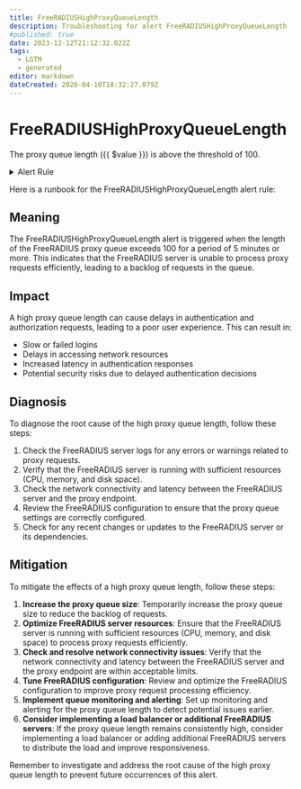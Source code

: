 ```yaml
---
title: FreeRADIUSHighProxyQueueLength
description: Troubleshooting for alert FreeRADIUSHighProxyQueueLength
#published: true
date: 2023-12-12T21:12:32.022Z
tags: 
  - LGTM
  - generated
editor: markdown
dateCreated: 2020-04-10T18:32:27.079Z
---
```


# FreeRADIUSHighProxyQueueLength

The proxy queue length ({{ $value }}) is above the threshold of 100.

<details>
  <summary>Alert Rule</summary>

{{% rule "freeradius/freeradius-exporter.yml" "FreeRADIUSHighProxyQueueLength" %}}

{{% comment %}}

```yaml
alert: FreeRADIUSHighProxyQueueLength
expr: freeradius_queue_len_proxy > 100
for: 5m
labels:
    severity: warning
annotations:
    summary: High Proxy Queue Length
    description: The proxy queue length ({{ $value }}) is above the threshold of 100.
    runbook: https://srerun.github.io/prometheus-alerts/runbooks/freeradius-exporter/freeradiushighproxyqueuelength/

```

{{% /comment %}}

</details>


Here is a runbook for the FreeRADIUSHighProxyQueueLength alert rule:

## Meaning

The FreeRADIUSHighProxyQueueLength alert is triggered when the length of the FreeRADIUS proxy queue exceeds 100 for a period of 5 minutes or more. This indicates that the FreeRADIUS server is unable to process proxy requests efficiently, leading to a backlog of requests in the queue.

## Impact

A high proxy queue length can cause delays in authentication and authorization requests, leading to a poor user experience. This can result in:

* Slow or failed logins
* Delays in accessing network resources
* Increased latency in authentication responses
* Potential security risks due to delayed authentication decisions

## Diagnosis

To diagnose the root cause of the high proxy queue length, follow these steps:

1. Check the FreeRADIUS server logs for any errors or warnings related to proxy requests.
2. Verify that the FreeRADIUS server is running with sufficient resources (CPU, memory, and disk space).
3. Check the network connectivity and latency between the FreeRADIUS server and the proxy endpoint.
4. Review the FreeRADIUS configuration to ensure that the proxy queue settings are correctly configured.
5. Check for any recent changes or updates to the FreeRADIUS server or its dependencies.

## Mitigation

To mitigate the effects of a high proxy queue length, follow these steps:

1. **Increase the proxy queue size**: Temporarily increase the proxy queue size to reduce the backlog of requests.
2. **Optimize FreeRADIUS server resources**: Ensure that the FreeRADIUS server is running with sufficient resources (CPU, memory, and disk space) to process proxy requests efficiently.
3. **Check and resolve network connectivity issues**: Verify that the network connectivity and latency between the FreeRADIUS server and the proxy endpoint are within acceptable limits.
4. **Tune FreeRADIUS configuration**: Review and optimize the FreeRADIUS configuration to improve proxy request processing efficiency.
5. **Implement queue monitoring and alerting**: Set up monitoring and alerting for the proxy queue length to detect potential issues earlier.
6. **Consider implementing a load balancer or additional FreeRADIUS servers**: If the proxy queue length remains consistently high, consider implementing a load balancer or adding additional FreeRADIUS servers to distribute the load and improve responsiveness.

Remember to investigate and address the root cause of the high proxy queue length to prevent future occurrences of this alert.